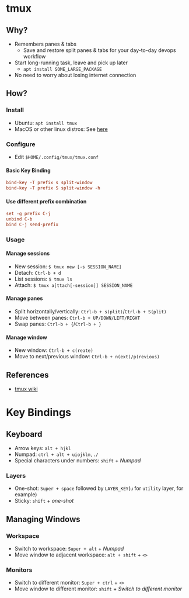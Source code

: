 # tmux
## Why?
- Remembers panes & tabs
  - Save and restore split panes & tabs for your day-to-day devops workflow
- Start long-running task, leave and pick up later
  - `apt install SOME_LARGE_PACKAGE`
- No need to worry about losing internet connection

## How?
### Install
- Ubuntu: `apt install tmux`
- MacOS or other linux distros: See [here](https://github.com/tmux/tmux/wiki/Installing)

### Configure
- Edit `$HOME/.config/tmux/tmux.conf`

#### Basic Key Binding
```conf
bind-key -T prefix s split-window
bind-key -T prefix S split-window -h
```

#### Use different prefix combination
```conf
set -g prefix C-j
unbind C-b
bind C-j send-prefix
```

### Usage
#### Manage sessions
- New session: `$ tmux new [-s SESSION_NAME]`
- Detach: `Ctrl-b + d`
- List sessions: `$ tmux ls`
- Attach: `$ tmux a[ttach[-session]] SESSION_NAME`

#### Manage panes
- Split horizontally/vertically: `Ctrl-b + s(plit)`/`Ctrl-b + S(plit)`
- Move between panes: `Ctrl-b + UP/DOWN/LEFT/RIGHT`
- Swap panes: `Ctrl-b + {`/`Ctrl-b + }`

#### Manage window
- New window: `Ctrl-b + c(reate)`
- Move to next/previous window: `Ctrl-b + n(ext)/p(revious)`

## References
- [tmux wiki](https://github.com/tmux/tmux/wiki/Getting-Started)

# Key Bindings
## Keyboard
- Arrow keys: `alt + hjkl`
- Numpad: `ctrl + alt + uiojklm,./`
- Special characters under numbers: `shift` + *Numpad*

### Layers
- One-shot: `Super + space` followed by `LAYER_KEY`(`u` for `utility` layer, for example)
- Sticky: `shift` + *one-shot*

## Managing Windows
### Workspace
- Switch to workspace: `Super + alt` + *Numpad*
- Move window to adjacent workspace: `alt + shift` + `<>`

### Monitors
- Switch to different monitor: `Super + ctrl` + `<>`
- Move window to different monitor: `shift` + *Switch to different monitor*
